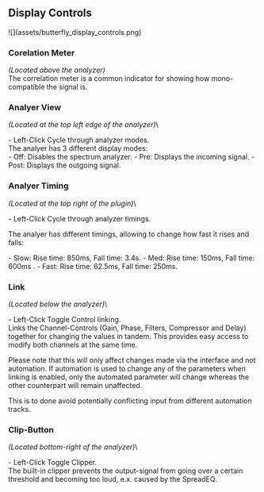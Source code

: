 <h2 class="txt-blue">Display Controls</h2>
<div class="image">
![](assets/butterfly_display_controls.png)
</div>

### Corelation Meter
<span class="location">*(Located above the analyzer)*</span>\
The correlation meter is a common indicator for showing how mono-compatible the signal is.
<span class="spacer"/>

### Analyer View
<span class="location">*(Located at the top left edge of the analyzer)*</span>\
<div class="block controls bg-dark-2">
- <span class="item">Left-Click</span> Cycle through analyzer modes.
</div>
The analyer has 3 different display modes:
<div class="block bg-dark-1">
- <span class="txt-purple">Off</span>: Disables the spectrum analyzer.
- <span class="txt-purple">Pre</span>: Displays the incoming signal.
- <span class="txt-purple">Post</span>: Displays the outgoing signal.
</div>
<span class="spacer"/>

### Analyer Timing
<span class="location">*(Located at the top right of the plugin)*</span>\
<div class="block controls bg-dark-2">
- <span class="item">Left-Click</span> Cycle through analyzer timings.
</div>

The analyer has different timings, allowing to change how fast it rises and falls:
<div class="block bg-dark-1">
- <span class="txt-purple">Slow</span>: Rise time: 850ms, Fall time: 3.4s.
- <span class="txt-purple">Med</span>: Rise time: 150ms, Fall time: 600ms .
- <span class="txt-purple">Fast</span>: Rise time: 62.5ms, Fall time: 250ms.
</div>
<span class="spacer"/>

### Link
<span class="location">*(Located below the analyzer)*</span>\
<div class="block controls bg-dark-2">
- <span class="item">Left-Click</span> Toggle Control linking.
</div>
Links the Channel-Controls (Gain, Phase, Filters, Compressor and Delay) together for changing the values in tandem. 
This provides easy access to modify both channels at the same time.

Please note that this will only affect changes made via the interface and not automation.
If automation is used to change any of the parameters when linking is enabled, only the automated
parameter will change whereas the other counterpart will remain unaffected.

This is to done avoid potentially conflicting input from different automation tracks.
<span class="spacer"/>

### Clip-Button
<span class="location">*(Located bottom-right of the analyzer)*</span>\
<div class="block controls bg-dark-2">
- <span class="item">Left-Click</span> Toggle Clipper.
</div>
The built-in clipper prevents the output-signal from going over a certain threshold and becoming too loud, e.x. caused by the SpreadEQ.
<div class="pb"></div>